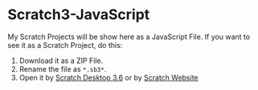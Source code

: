 # Scratch3-JavaScript
My Scratch Projects will be show here as a JavaScript File.
If you want to see it as a Scratch Project, do this:
1. Download it as a ZIP File.
2. Rename the file as `*.sb3*`.
3. Open it by [Scratch Desktop 3.6](http://scratch.mit.edu/download) or by [Scratch Website](http://scratch.mit.edu)
